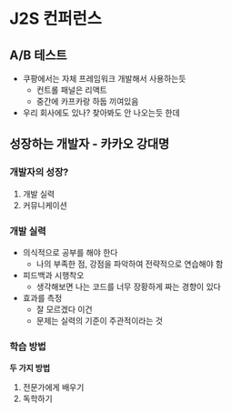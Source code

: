 # J2S 컨퍼런스
## A/B 테스트
- 쿠팡에서는 자체 프레임워크 개발해서 사용하는듯
  - 컨트롤 패널은 리액트
  - 중간에 카프카랑 하둡 끼여있음
- 우리 회사에도 있나? 찾아봐도 안 나오는듯 한데

## 성장하는 개발자 - 카카오 강대명
### 개발자의 성장?
1. 개발 실력
2. 커뮤니케이션

### 개발 실력
- 의식적으로 공부를 해야 한다
  - 나의 부족한 점, 강점을 파악하여 전략적으로 연습해야 함
- 피드백과 시행착오
  - 생각해보면 나는 코드를 너무 장황하게 짜는 경향이 있다
- 효과를 측정
  - 잘 모르겠다 이건
  - 문제는 실력의 기준이 주관적이라는 것

### 학습 방법

**두 가지 방법**

1. 전문가에게 배우기
2. 독학하기